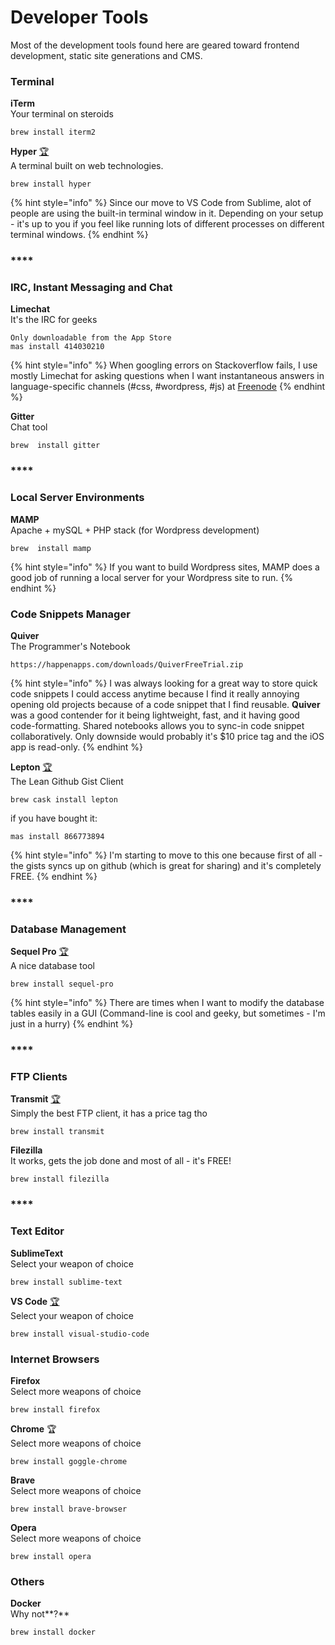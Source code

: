 # Developer Tools

Most of the development tools found here are geared toward frontend development, static site generations and CMS.

### **Terminal**

**iTerm**  
Your terminal on steroids

```text
brew install iterm2
```

**Hyper**  [🏆](https://emojipedia.org/trophy/)  
A terminal built on web technologies.

```text
brew install hyper
```



{% hint style="info" %}
Since our move to VS Code from Sublime, alot of people are using the built-in terminal window in it. Depending on your setup - it's up to you if you feel like running lots of different processes on different terminal windows.
{% endhint %}

### \*\*\*\*

### **IRC,** Instant Messaging and Chat

**Limechat**  
It's the IRC for geeks

```text
Only downloadable from the App Store
mas install 414030210
```

{% hint style="info" %}
When googling errors on Stackoverflow fails,  I use mostly Limechat for asking  questions when I want instantaneous answers in language-specific channels \(\#css, \#wordpress, \#js\) at [Freenode](https://freenode.net/)
{% endhint %}

**Gitter**  
Chat tool

```text
brew  install gitter
```

### \*\*\*\*

### **Local Server Environments**

**MAMP**  
Apache + mySQL + PHP stack \(for Wordpress development\)

```text
brew  install mamp
```

{% hint style="info" %}
If you want to build Wordpress sites, MAMP does a good job of running a local server for your Wordpress site to run.
{% endhint %}

### 

### Code Snippets Manager

**Quiver**  
The Programmer's Notebook

```text
https://happenapps.com/downloads/QuiverFreeTrial.zip
```

{% hint style="info" %}
I was always looking for a great way to store quick code snippets I could access anytime because I find it really annoying opening old projects because of a code snippet that I find reusable. **Quiver** was a good contender for it being lightweight, fast, and it having good code-formatting. Shared notebooks allows you to sync-in code snippet collaboratively. Only downside would probably it's $10 price tag and the iOS app is read-only.
{% endhint %}

**Lepton** [🏆](https://emojipedia.org/trophy/)  
The Lean Github Gist Client

```text
brew cask install lepton
```

if you have bought it:

`mas install 866773894`

{% hint style="info" %}
I'm starting to move to this one because first of all - the gists syncs up on github \(which is great for sharing\) and it's completely FREE.
{% endhint %}

### \*\*\*\*

### **Database Management**

**Sequel Pro** [🏆](https://emojipedia.org/trophy/)  
A nice database tool

```text
brew install sequel-pro
```

{% hint style="info" %}
There are times when I want to modify the database tables easily in a GUI \(Command-line is cool and geeky, but sometimes - I'm just in a hurry\)
{% endhint %}

### \*\*\*\*

### **FTP Clients**

**Transmit** [🏆](https://emojipedia.org/trophy/)  
Simply the best FTP client, it has a price tag tho

```text
brew install transmit
```

**Filezilla**   
It works, gets the job done and most of all - it's FREE!

```text
brew install filezilla
```

### \*\*\*\*

### Text Editor

**SublimeText**  
Select your weapon of choice

```text
brew install sublime-text
```

**VS Code** [🏆](https://emojipedia.org/trophy/)  
Select your weapon of choice

```text
brew install visual-studio-code
```

### 

### Internet Browsers

**Firefox**  
Select more weapons of choice

```text
brew install firefox
```

**Chrome** 🏆  
Select more weapons of choice

```text
brew install goggle-chrome
```

**Brave**  
Select more weapons of choice

```text
brew install brave-browser
```

**Opera**  
Select more weapons of choice

```text
brew install opera
```

### **Others**

**Docker**  
Why not**?**

```text
brew install docker
```

